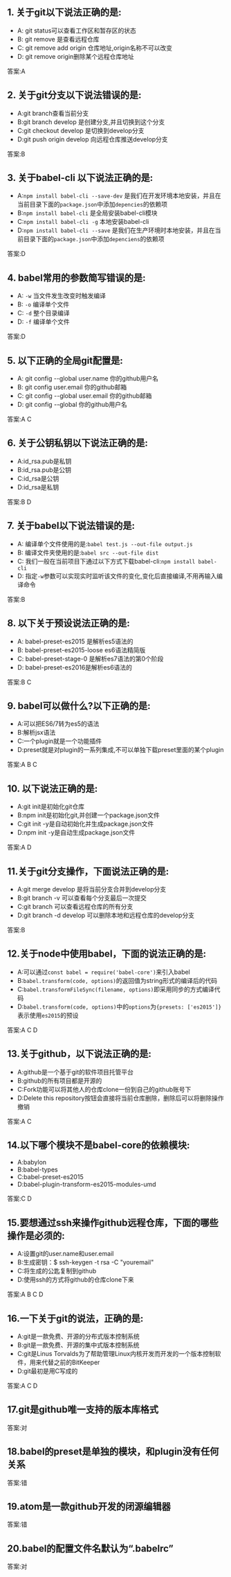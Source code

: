 ## 1. 关于git以下说法正确的是:
- A: git status可以查看工作区和暂存区的状态
- B: git remove 是查看远程仓库
- C: git remove add origin 仓库地址,origin名称不可以改变
- D: git remove origin删除某个远程仓库地址

答案:A

## 2. 关于git分支以下说法错误的是:
- A:git branch查看当前分支
- B:git branch develop 是创建分支,并且切换到这个分支
- C:git checkout develop 是切换到develop分支
- D:git push origin develop  向远程仓库推送develop分支

答案:B

## 3. 关于babel-cli 以下说法正确的是:
- A:`npm install babel-cli --save-dev` 是我们在开发环境本地安装，并且在当前目录下面的`package.json`中添加`depencies`的依赖项
- B:`npm install babel-cli` 是全局安装babel-cli模块
- C:`npm install babel-cli -g` 本地安装babel-cli
- D:`npm install babel-cli --save` 是我们在生产环境时本地安装，并且在当前目录下面的`package.json`中添加`depenciens`的依赖项

答案:D

## 4. babel常用的参数简写错误的是:
- A: `-w` 当文件发生改变时触发编译
- B: `-o` 编译单个文件
- C: `-d` 整个目录编译
- D: `-f` 编译单个文件

答案:D


## 5. 以下正确的全局git配置是:
- A: git config --global user.name  你的github用户名
- B: git config user.email 你的github邮箱
- C: git config --global user.email 你的github邮箱
- D: git config --global 你的github用户名

答案:A C


## 6. 关于公钥私钥以下说法正确的是:
- A:id_rsa.pub是私钥
- B:id_rsa.pub是公钥
- C:id_rsa是公钥
- D:id_rsa是私钥

答案:B D

## 7. 关于babel以下说法错误的是:
- A: 编译单个文件使用的是:`babel test.js --out-file output.js`
- B: 编译文件夹使用的是:`babel src --out-file dist`
- C: 我们一般在当前项目下通过以下方式下载babel-cli:`npm install babel-cli`
- D: 指定`-w`参数可以实现实时监听该文件的变化,变化后直接编译,不用再输入编译命令

答案:B

## 8. 以下关于预设说法正确的是:
- A: babel-preset-es2015 是解析es5语法的
- B: babel-preset-es2015-loose es6语法精简版
- C: babel-preset-stage-0 是解析es7语法的第0个阶段
- D: babel-preset-es2016是解析es6语法的

答案:B C


## 9. babel可以做什么?以下正确的是:
- A:可以把ES6/7转为es5的语法
- B:解析jsx语法
- C:一个plugin就是一个功能插件
- D:preset就是对plugin的一系列集成,不可以单独下载preset里面的某个plugin

答案:A B C

## 10. 以下说法正确的是:
- A:git init是初始化git仓库
- B:npm init是初始化git,并创建一个package.json文件
- C:git init -y是自动初始化并生成package.json文件
- D:npm init -y是自动生成package.json文件

答案:A D

## 11.关于git分支操作，下面说法正确的是:
- A:git merge develop 是将当前分支合并到develop分支
- B:git branch -v 可以查看每个分支最后一次提交
- C:git branch 可以查看远程仓库的所有分支
- D:git branch -d develop 可以删除本地和远程仓库的develop分支

答案:B

## 12.关于node中使用babel，下面的说法正确的是:
- A:可以通过`const babel = require('babel-core')`来引入babel
- B:`babel.transform(code, options)`的返回值为string形式的编译后的代码
- C:`babel.transformFileSync(filename, options)`即采用同步的方式编译代码
- D:`babel.transform(code, options)`中的`options`为`{presets: ['es2015']}`表示使用`es2015`的预设

答案:A C D

## 13.关于github，以下说法正确的是:
- A:github是一个基于git的软件项目托管平台
- B:github的所有项目都是开源的
- C:Fork功能可以将其他人的仓库clone一份到自己的github账号下
- D:Delete this repository按钮会直接将当前仓库删除，删除后可以将删除操作撤销

答案:A C

## 14.以下哪个模块不是babel-core的依赖模块:
- A:babylon
- B:babel-types
- C:babel-preset-es2015
- D:babel-plugin-transform-es2015-modules-umd

答案:C D

## 15.要想通过ssh来操作github远程仓库，下面的哪些操作是必须的:
- A:设置git的user.name和user.email
- B:生成密钥：$ ssh-keygen -t rsa -C "youremail"
- C:将生成的公匙复制到github
- D:使用ssh的方式将github的仓库clone下来

答案:A B C D

## 16.一下关于git的说法，正确的是:
- A:git是一款免费、开源的分布式版本控制系统
- B:git是一款免费、开源的集中式版本控制系统
- C:git是Linus Torvalds为了帮助管理Linux内核开发而开发的一个版本控制软件，用来代替之前的BitKeeper
- D:git最初是用C写成的

答案:A C D

## 17.git是github唯一支持的版本库格式

答案:对

## 18.babel的preset是单独的模块，和plugin没有任何关系

答案:错

## 19.atom是一款github开发的闭源编辑器

答案:错

## 20.babel的配置文件名默认为“.babelrc”

答案:对